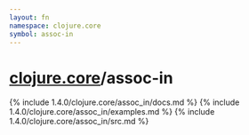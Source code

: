 ```yaml
---
layout: fn
namespace: clojure.core
symbol: assoc-in
---
```


# [clojure.core](../)/assoc-in

{% include 1.4.0/clojure.core/assoc_in/docs.md %}
{% include 1.4.0/clojure.core/assoc_in/examples.md %}
{% include 1.4.0/clojure.core/assoc_in/src.md %}

